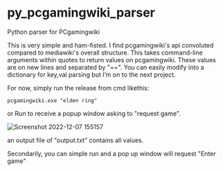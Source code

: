 # py_pcgamingwiki_parser
Python parser for PCgamingwiki

This is very simple and ham-fisted. I find pcgamingwiki's api convoluted compared to mediawiki's overall structure. 
This takes command-line arguments within quotes to return values on pcgamingwiki. 
These values are on new lines and separated by "==". You can easily modify into a dictionary for key,val parsing but I’m on to the next project.


For now, simply run the release from cmd likethis: 

`pcgamingwiki.exe "elden ring"` 

or Run to receive a popup window asking to "request game". 

![Screenshot 2022-12-07 155157](https://user-images.githubusercontent.com/98753696/206305402-489cc227-c6fc-4dbd-b9fb-bf2afecb5899.png)

an output file of "output.txt" contains all values. 

Secondarily, you can simple run and a pop up window will request "Enter game"
